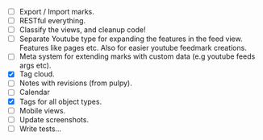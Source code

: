 - [ ] Export / Import marks.
- [ ] RESTful everything.
- [ ] Classify the views, and cleanup code!
- [ ] Separate Youtube type for expanding the features in the feed view. Features like pages etc. Also for easier youtube feedmark creations.
- [ ] Meta system for extending marks with custom data (e.g youtube feeds args etc).
- [x] Tag cloud.
- [ ] Notes with revisions (from pulpy).
- [ ] Calendar
- [x] Tags for all object types.
- [ ] Mobile views.
- [ ] Update screenshots.
- [ ] Write tests...
